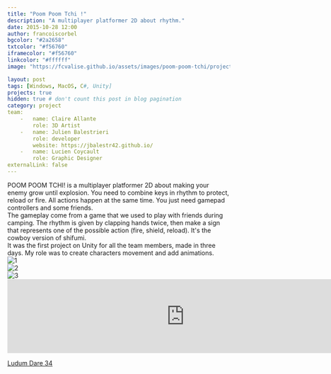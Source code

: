 ```yaml
---
title: "Poom Poom Tchi !"
description: "A multiplayer platformer 2D about rhythm."
date: 2015-10-28 12:00
author: francoiscorbel
bgcolor: "#2a2658"
txtcolor: "#f56760"
iframecolor: "#f56760"
linkcolor: "#ffffff"
image: "https://fcvalise.github.io/assets/images/poom-poom-tchi/project.gif"

layout: post
tags: [Windows, MacOS, C#, Unity]
projects: true
hidden: true # don't count this post in blog pagination
category: project
team:
    -   name: Claire Allante
        role: 3D Artist
    -   name: Julien Balestrieri
        role: developer
        website: https://jbalestr42.github.io/
    -   name: Lucien Coycault
        role: Graphic Designer
externalLink: false
---
```

<div class="text justify general-margin">
POOM POOM TCHI! is a multiplayer platformer 2D about 
making your enemy grow until explosion. You need to combine keys in rhythm 
to protect, reload or fire. All actions happen at the same time. You 
just need gamepad controllers and some friends.
</div>
<div class="text justify general-margin">
The gameplay come from a game that we used to play with friends during camping. 
The rhythm is given by clapping hands twice, then make a sign that represents one of
the possible action (fire, shield, reload). It's the cowboy version of shifumi.
</div>
<div class="text justify general-margin">
It was the first project on Unity for all the team members, made in three days. My role was to 
create characters movement and add animations.
</div>

<div class="general-margin">
<img src="{{ site.url}}/assets/images/poom-poom-tchi/gif_1.gif" alt="1" max-width="800">
</div>
<div class="general-margin">
<img src="{{ site.url}}/assets/images/poom-poom-tchi/gif_2.gif" alt="2" max-width="800">
</div>
<div class="general-margin">
<img src="{{ site.url}}/assets/images/poom-poom-tchi/gif_3.gif" alt="3" max-width="800">
</div>

<div class="general-margin">
<iframe frameborder="0" src="https://itch.io/embed/47480?bg_color=f56760&amp;fg_color=ffffff&amp;link_color=2a2658&amp;border_color=2a2658" width="800" height="167"></iframe>
</div>

<a href="http://ludumdare.com/compo/ludum-dare-34/?action=preview&uid=66215">Ludum Dare 34</a><br>
